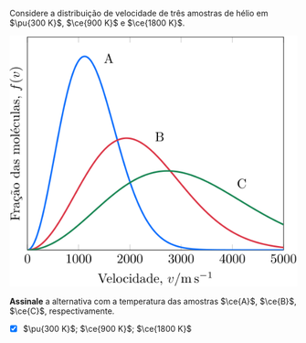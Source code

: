 Considere a distribuição de velocidade de três amostras de hélio em $\pu{300 K}$, $\ce{900 K}$ e $\ce{1800 K}$.

![Figura do problema 3C28.](3C28-1P.svg)

**Assinale** a alternativa com a temperatura das amostras $\ce{A}$, $\ce{B}$, $\ce{C}$, respectivamente.

- [x] $\pu{300 K}$; $\ce{900 K}$; $\ce{1800 K}$

